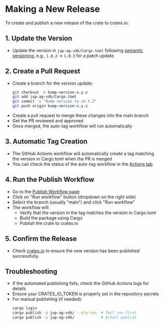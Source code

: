 # Making a New Release

To create and publish a new release of the crate to crates.io:

## 1. Update the Version

- Update the version in `jup-ag-sdk/Cargo.toml` following [semantic versioning](https://semver.org/), e.g., `1.0.2` → `1.0.3` for a patch update.

## 2. Create a Pull Request

- Create a branch for the version update:
  ```sh
  git checkout -b bump-version-x.y.z
  git add jup-ag-sdk/Cargo.toml
  git commit -m "Bump version to vX.Y.Z"
  git push origin bump-version-x.y.z
  ```
- Create a pull request to merge these changes into the main branch
- Get the PR reviewed and approved
- Once merged, the auto-tag workflow will run automatically

## 3. Automatic Tag Creation

- The GitHub Actions workflow will automatically create a tag matching the version in Cargo.toml when the PR is merged
- You can check the status of the auto-tag workflow in the [Actions tab](https://github.com/Jupiter-DevRel/jup-rust-sdk/actions/workflows/auto-tag.yml)

## 4. Run the Publish Workflow

- Go to the [Publish Workflow page](https://github.com/Jupiter-DevRel/jup-rust-sdk/actions/workflows/publish.yml)
- Click on "Run workflow" button (dropdown on the right side)
- Select the branch (usually "main") and click "Run workflow"
- The workflow will:
    - Verify that the version in the tag matches the version in Cargo.toml
    - Build the package using Cargo
    - Publish the crate to crates.io

## 5. Confirm the Release

- Check [crates.io](https://crates.io/crates/jup-ag-sdk) to ensure the new version has been published successfully.

## Troubleshooting

- If the automated publishing fails, check the GitHub Actions logs for details
- Ensure your CRATES_IO_TOKEN is properly set in the repository secrets
- For manual publishing (if needed):
  ```sh
  cargo login
  cargo publish -p jup-ag-sdk/ --dry-run  # Test run first
  cargo publish -p jup-ag-sdk/            # Actual publish
  ```